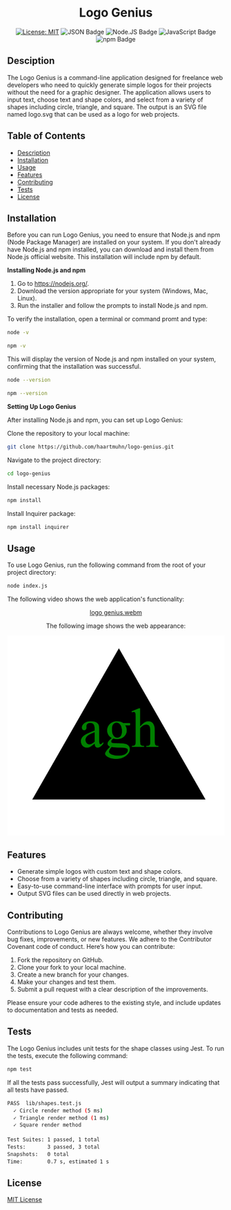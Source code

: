 <div align="center">

# Logo Genius

[![License: MIT](https://img.shields.io/badge/License-MIT-darkgreen.svg)](https://opensource.org/licenses/MIT)
![JSON Badge](https://img.shields.io/badge/JSON-E34F26?logo=json&logoColor=fff&style=flat)
![Node.JS Badge](https://img.shields.io/badge/Node.js-1572B6?logo=node.js&logoColor=fff&style=flat)
 ![JavaScript Badge](https://img.shields.io/badge/JS-F7DF1E?logo=javascript&logoColor=000&style=flat)
 ![npm Badge](https://img.shields.io/badge/npm-A020F0?logo=npm&logoColor=fff&style=flat)

</div>

## Desciption 

The Logo Genius is a command-line application designed for freelance web developers who need to quickly generate simple logos for their projects without the need for a graphic designer. The application allows users to input text, choose text and shape colors, and select from a variety of shapes including circle, triangle, and square. The output is an SVG file named logo.svg that can be used as a logo for web projects.

## Table of Contents

- [Description](#description)
- [Installation](#installation)
- [Usage](#usage)
- [Features](#features)
- [Contributing](#contributing)
- [Tests](#tests)
- [License](#license)


## Installation

Before you can run Logo Genius, you need to ensure that Node.js and npm (Node Package Manager) are installed on your system. If you don't already have Node.js and npm installed, you can download and install them from Node.js official website. This installation will include npm by default.

<b>Installing Node.js and npm</b>
1.  Go to https://nodejs.org/.
2.  Download the version appropriate for your system (Windows, Mac, Linux).
3.  Run the installer and follow the prompts to install Node.js and npm.

To verify the installation, open a terminal or command promt and type: 

```bash
node -v
```

```bash
npm -v
```

This will display the version of Node.js and npm installed on your system, confirming that the installation was successful.

```bash
node --version
```

```bash
npm --version
```
<b>Setting Up Logo Genius</b>

After installing Node.js and npm, you can set up Logo Genius:


Clone the repository to your local machine: 
```bash
git clone https://github.com/haartmuhn/logo-genius.git
```

Navigate to the project directory:
```bash
cd logo-genius
```

Install necessary Node.js packages:
```bash
npm install
```

Install Inquirer package:
```bash
npm install inquirer
```

## Usage

To use Logo Genius, run the following command from the root of your project directory:

```bash
node index.js
```

The following video shows the web application's functionality: 

<div align="center">

[logo genius.webm](https://github.com/haartmuhn/logo-genius/assets/164945655/4fb990a5-6c77-4c2b-ae9c-5df7d970ea61)

The following image shows the web appearance:

![alt text](./examples/screenshot.png)

</div>

## Features

-	Generate simple logos with custom text and shape colors.
-	Choose from a variety of shapes including circle, triangle, and square.
-	Easy-to-use command-line interface with prompts for user input.
-	Output SVG files can be used directly in web projects.

## Contributing

Contributions to Logo Genius are always welcome, whether they involve bug fixes, improvements, or new features. We adhere to the Contributor Covenant code of conduct. Here’s how you can contribute:

1.  Fork the repository on GitHub.
2.  Clone your fork to your local machine.
3.  Create a new branch for your changes.
4.  Make your changes and test them.
5.  Submit a pull request with a clear description of the improvements.

Please ensure your code adheres to the existing style, and include updates to documentation and tests as needed.

## Tests

The Logo Genius includes unit tests for the shape classes using Jest. To run the tests, execute the following command:
```bash
npm test
```

If all the tests pass successfully, Jest will output a summary indicating that all tests have passed.
```bash
PASS  lib/shapes.test.js
  ✓ Circle render method (5 ms)
  ✓ Triangle render method (1 ms)
  ✓ Square render method

Test Suites: 1 passed, 1 total
Tests:       3 passed, 3 total
Snapshots:   0 total
Time:        0.7 s, estimated 1 s
```

## License 

[MIT License](https://opensource.org/licenses/MIT)